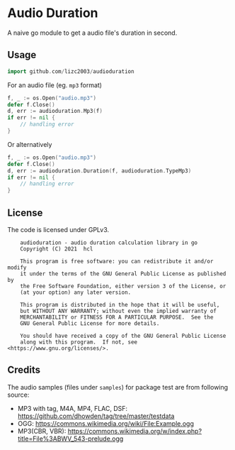 # Audio Duration

A naive go module to get a audio file's duration in second.

## Usage

```go
import github.com/lizc2003/audioduration
```

For an audio file (eg. `mp3` format)
```go
f, _ := os.Open("audio.mp3")
defer f.Close()
d, err := audioduration.Mp3(f)
if err != nil {
	// handling error
}
```
Or alternatively
```go
f, _ := os.Open("audio.mp3")
defer f.Close()
d, err := audioduration.Duration(f, audioduration.TypeMp3)
if err != nil {
	// handling error
}
```

## License

The code is licensed under GPLv3.

```
    audioduration - audio duration calculation library in go
    Copyright (C) 2021  hcl

    This program is free software: you can redistribute it and/or modify
    it under the terms of the GNU General Public License as published by
    the Free Software Foundation, either version 3 of the License, or
    (at your option) any later version.

    This program is distributed in the hope that it will be useful,
    but WITHOUT ANY WARRANTY; without even the implied warranty of
    MERCHANTABILITY or FITNESS FOR A PARTICULAR PURPOSE.  See the
    GNU General Public License for more details.

    You should have received a copy of the GNU General Public License
    along with this program.  If not, see <https://www.gnu.org/licenses/>.
```

## Credits

The audio samples (files under `samples`) for package test are from following source:

* MP3 with tag, M4A, MP4, FLAC, DSF: https://github.com/dhowden/tag/tree/master/testdata
* OGG: https://commons.wikimedia.org/wiki/File:Example.ogg
* MP3(CBR, VBR): https://commons.wikimedia.org/w/index.php?title=File%3ABWV_543-prelude.ogg